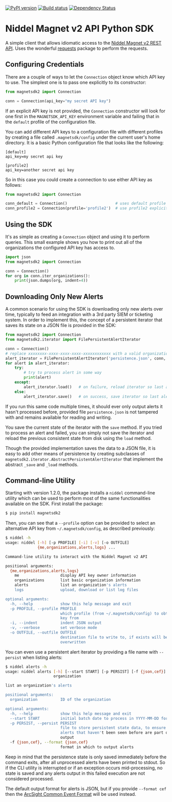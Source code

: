 [![PyPI version](https://badge.fury.io/py/magnetsdk2.svg)](https://badge.fury.io/py/magnetsdk2)
[![Build status](https://ci.appveyor.com/api/projects/status/7k25x3lphcxagb7t/branch/master?svg=true)](https://ci.appveyor.com/project/asieira/magnet-api2-sdk-python/branch/master)
[![Dependency Status](https://dependencyci.com/github/Niddel/magnet-api2-sdk-python/badge)](https://dependencyci.com/github/Niddel/magnet-api2-sdk-python)

# Niddel Magnet v2 API Python SDK

A simple client that allows idiomatic access to the 
[Niddel Magnet v2 REST API](https://api.niddel.com/v2). Uses the wonderful
[requests](http://docs.python-requests.org/) package to perform the requests.

## Configuring Credentials

There are a couple of ways to let the `Connection` object know which API key to use.
The simplest one is to pass one explicitly to its constructor:
```python
from magnetsdk2 import Connection

conn = Connection(api_key="my secret API key")
```

If an explicit API key is not provided, the `Connection` constructor will look for 
one first in the `MAGNETSDK_API_KEY` environment variable and failing that in the 
`default` profile of the configuration file.

You can add different API keys to a configuration file with different profiles by
creating a file called `.magnetsdk/config` under the current user's home directory.
It is a basic Python configuration file that looks like the following:

```
[default]
api_key=my secret api key

[profile2]
api_key=another secret api key
```

So in this case you could create a connection to use either API key as follows:
```python
from magnetsdk2 import Connection

conn_default = Connection()                     # uses default profile
conn_profile2 = Connection(profile='profile2')  # use profile2 explicitly
```

## Using the SDK

It's as simple as creating a `Connection` object and using it to perform queries.
This small example shows you how to print out all of the organizations the configured
API key has access to.
```python
import json
from magnetsdk2 import Connection

conn = Connection()
for org in conn.iter_organizations():
    print(json.dumps(org, indent=4))
``` 

## Downloading Only New Alerts

A common scenario for using the SDK is downloading only new alerts over time, typically
to feed an integration with a 3rd party SIEM or ticketing system. In order to implement 
this, the concept of a persistent iterator that saves its state on a JSON file is provided 
in the SDK:

```python
from magnetsdk2 import Connection
from magnetsdk2.iterator import FilePersistentAlertIterator

conn = Connection()
# replace xxxxxxxx-xxxx-xxxx-xxxx-xxxxxxxxxxxx with a valid organization ID 
alert_iterator = FilePersistentAlertIterator('persistence.json', conn, 'xxxxxxxx-xxxx-xxxx-xxxx-xxxxxxxxxxxx')
for alert in alert_iterator:
    try:
        # try to process alert in some way
        print(alert)
    except:
        alert_iterator.load()   # on failure, reload iterator so last alert doesn't count as processed
    else:
        alert_iterator.save()   # on success, save iterator so last alert counts as processed
```

If you run this same code multiple times, it should ever only output alerts it hasn't 
processed before, provided file `persistence.json` is not tampered with and remains 
available for reading and writing.

You save the current state of the iterator with the `save` method. If you tried to
process an alert and failed, you can simply not save the iterator and reload the
previous consistent state from disk using the `load` method.

Though the provided implementation saves the data to a JSON file, it is easy to add other
means of persistence by creating subclasses of 
`magnetsdk2.iterator.AbstractPersistentAlertIterator` that implement the abstract `_save`
and `_load` methods.


## Command-line Utility

Starting with version 1.2.0, the package installs a `niddel` command-line utility which
can be used to perform most of the same functionalities available on the SDK. First install
the package:
```bash
$ pip install magnetsdk2
```

Then, you can see that a `--profile` option can be provided to select an alternative API key
from `~/.magnetsdk/config`, as described previously:
```bash
$ niddel -h
usage: niddel [-h] [-p PROFILE] [-i] [-v] [-o OUTFILE]
              {me,organizations,alerts,logs} ...

Command-line utility to interact with the Niddel Magnet v2 API

positional arguments:
  {me,organizations,alerts,logs}
    me                  display API key owner information
    organizations       list basic organization information
    alerts              list an organization's alerts
    logs                upload, download or list log files

optional arguments:
  -h, --help            show this help message and exit
  -p PROFILE, --profile PROFILE
                        which profile (from ~/.magnetsdk/config) to obtain API
                        key from
  -i, --indent          indent JSON output
  -v, --verbose         set verbose mode
  -o OUTFILE, --outfile OUTFILE
                        destination file to write to, if exists will be
                        overwritten
```

You can even use a persistent alert iterator by providing a file name with `--persist` when listing
alerts:
```bash
$ niddel alerts -h
usage: niddel alerts [-h] [--start START] [-p PERSIST] [-f {json,cef}]
                     organization

list an organization's alerts

positional arguments:
  organization          ID of the organization

optional arguments:
  -h, --help            show this help message and exit
  --start START         initial batch date to process in YYYY-MM-DD format
  -p PERSIST, --persist PERSIST
                        file to store persistent state data, to ensure only
                        alerts that haven't been seen before are part of the
                        output
  -f {json,cef}, --format {json,cef}
                        format in which to output alerts
```

Keep in mind that the persistence state is only saved immediately before the command exits, after
all unprocessed alerts have been printed to stdout. So if the CLI utility is interrupted or if an 
exception occurs mid-processing, no state is saved and any alerts output in this failed execution 
are not considered processed.

The default output format for alerts is JSON, but if you provide `--format cef` then the 
[ArcSight Common Event Format](https://community.saas.hpe.com/t5/ArcSight-Connectors/ArcSight-Common-Event-Format-CEF-Guide/ta-p/1589306)
will be used instead.
